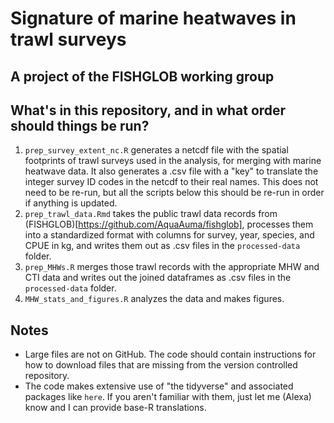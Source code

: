 # Signature of marine heatwaves in trawl surveys 

## A project of the FISHGLOB working group 

## What's in this repository, and in what order should things be run?

1. `prep_survey_extent_nc.R` generates a netcdf file with the spatial footprints of trawl surveys used in the analysis, for merging with marine heatwave data. It also generates a .csv file with a "key" to translate the integer survey ID codes in the netcdf to their real names. This does not need to be re-run, but all the scripts below this should be re-run in order if anything is updated.
1. `prep_trawl_data.Rmd` takes the public trawl data records from (FISHGLOB)[https://github.com/AquaAuma/fishglob], processes them into a standardized format with columns for survey, year, species, and CPUE in kg, and writes them out as .csv files in the `processed-data` folder. 
1. `prep_MHWs.R` merges those trawl records with the appropriate MHW and CTI data and writes out the joined dataframes as .csv files in the `processed-data` folder. 
1. `MHW_stats_and_figures.R` analyzes the data and makes figures. 

## Notes

* Large files are not on GitHub. The code should contain instructions for how to download files that are missing from the version controlled repository. 
* The code makes extensive use of "the tidyverse" and associated packages like `here`. If you aren't familiar with them, just let me (Alexa) know and I can provide base-R translations. 